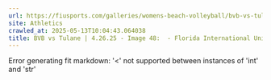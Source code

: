 ```yaml
---
url: https://fiusports.com/galleries/womens-beach-volleyball/bvb-vs-tulane-4-26-25/image-48/358/62912
site: Athletics
crawled_at: 2025-05-13T10:04:43.064038
title: BVB vs Tulane | 4.26.25 - Image 48:  - Florida International University
---
```


Error generating fit markdown: '<' not supported between instances of 'int' and 'str'